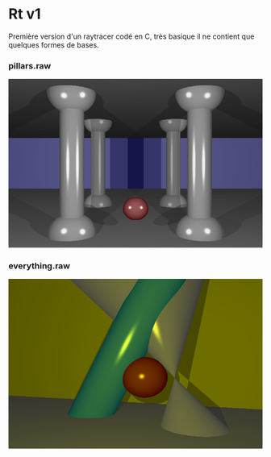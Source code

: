 # Rt v1

Première version d'un raytracer codé en C, très basique il ne contient que quelques formes de bases.

### pillars.raw
![alt tag](/screenshots/pillars.png)

### everything.raw
![alt tag](/screenshots/everything.png)
